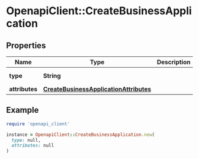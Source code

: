 # OpenapiClient::CreateBusinessApplication

## Properties

| Name | Type | Description | Notes |
| ---- | ---- | ----------- | ----- |
| **type** | **String** |  | [default to &#39;businessApplication&#39;] |
| **attributes** | [**CreateBusinessApplicationAttributes**](CreateBusinessApplicationAttributes.md) |  |  |

## Example

```ruby
require 'openapi_client'

instance = OpenapiClient::CreateBusinessApplication.new(
  type: null,
  attributes: null
)
```

